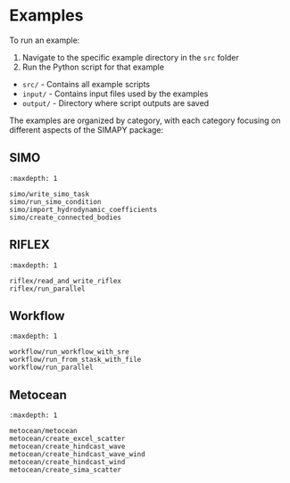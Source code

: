# Examples

To run an example:

1. Navigate to the specific example directory in the `src` folder
2. Run the Python script for that example

* `src/` - Contains all example scripts
* `input/` - Contains input files used by the examples
* `output/` - Directory where script outputs are saved

The examples are organized by category, with each category focusing on different aspects of the SIMAPY package:

## SIMO

```{toctree}
:maxdepth: 1

simo/write_simo_task
simo/run_simo_condition
simo/import_hydrodynamic_coefficients
simo/create_connected_bodies
```

## RIFLEX

```{toctree}
:maxdepth: 1

riflex/read_and_write_riflex
riflex/run_parallel
```


## Workflow

```{toctree}
:maxdepth: 1

workflow/run_workflow_with_sre
workflow/run_from_stask_with_file
workflow/run_parallel
```

## Metocean

```{toctree}
:maxdepth: 1

metocean/metocean
metocean/create_excel_scatter
metocean/create_hindcast_wave
metocean/create_hindcast_wave_wind
metocean/create_hindcast_wind
metocean/create_sima_scatter
```